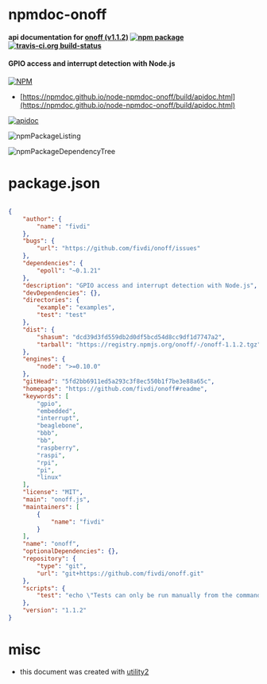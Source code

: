 # npmdoc-onoff

#### api documentation for  [onoff (v1.1.2)](https://github.com/fivdi/onoff#readme)  [![npm package](https://img.shields.io/npm/v/npmdoc-onoff.svg?style=flat-square)](https://www.npmjs.org/package/npmdoc-onoff) [![travis-ci.org build-status](https://api.travis-ci.org/npmdoc/node-npmdoc-onoff.svg)](https://travis-ci.org/npmdoc/node-npmdoc-onoff)

#### GPIO access and interrupt detection with Node.js

[![NPM](https://nodei.co/npm/onoff.png?downloads=true&downloadRank=true&stars=true)](https://www.npmjs.com/package/onoff)

- [https://npmdoc.github.io/node-npmdoc-onoff/build/apidoc.html](https://npmdoc.github.io/node-npmdoc-onoff/build/apidoc.html)

[![apidoc](https://npmdoc.github.io/node-npmdoc-onoff/build/screenCapture.buildCi.browser.%252Ftmp%252Fbuild%252Fapidoc.html.png)](https://npmdoc.github.io/node-npmdoc-onoff/build/apidoc.html)

![npmPackageListing](https://npmdoc.github.io/node-npmdoc-onoff/build/screenCapture.npmPackageListing.svg)

![npmPackageDependencyTree](https://npmdoc.github.io/node-npmdoc-onoff/build/screenCapture.npmPackageDependencyTree.svg)



# package.json

```json

{
    "author": {
        "name": "fivdi"
    },
    "bugs": {
        "url": "https://github.com/fivdi/onoff/issues"
    },
    "dependencies": {
        "epoll": "~0.1.21"
    },
    "description": "GPIO access and interrupt detection with Node.js",
    "devDependencies": {},
    "directories": {
        "example": "examples",
        "test": "test"
    },
    "dist": {
        "shasum": "dcd39d3fd559db2d0df5bcd54d8cc9df1d7747a2",
        "tarball": "https://registry.npmjs.org/onoff/-/onoff-1.1.2.tgz"
    },
    "engines": {
        "node": ">=0.10.0"
    },
    "gitHead": "5fd2bb6911ed5a293c3f8ec550b1f7be3e88a65c",
    "homepage": "https://github.com/fivdi/onoff#readme",
    "keywords": [
        "gpio",
        "embedded",
        "interrupt",
        "beaglebone",
        "bbb",
        "bb",
        "raspberry",
        "raspi",
        "rpi",
        "pi",
        "linux"
    ],
    "license": "MIT",
    "main": "onoff.js",
    "maintainers": [
        {
            "name": "fivdi"
        }
    ],
    "name": "onoff",
    "optionalDependencies": {},
    "repository": {
        "type": "git",
        "url": "git+https://github.com/fivdi/onoff.git"
    },
    "scripts": {
        "test": "echo \"Tests can only be run manually from the command line. They access hardware GPIOs.\" && exit 1"
    },
    "version": "1.1.2"
}
```



# misc
- this document was created with [utility2](https://github.com/kaizhu256/node-utility2)
